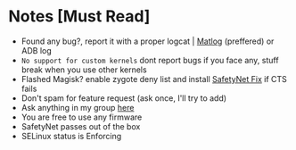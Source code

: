 # Notes [Must Read]

 - Found any bug?, report it with a proper logcat | [Matlog](https://play.google.com/store/apps/details?id=com.pluscubed.matlog&hl=en_IN&gl=US) (preffered) or ADB log
 - `No support for custom kernels`  dont report bugs if you face any, stuff break when you use other kernels
 - Flashed Magisk? enable zygote deny list and install [SafetyNet Fix](https://github.com/kdrag0n/safetynet-fix/releases) if CTS fails
 - Don't spam for feature request (ask once, I'll try to add) 
 - Ask anything in my group [here](https://t.me/chandeler_s_chat) 
 - You are free to use any firmware
 - SafetyNet passes out of the box
 - SELinux status is Enforcing
 
